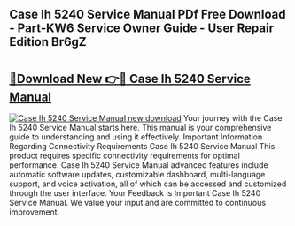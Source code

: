 ## Case Ih 5240 Service Manual PDf Free Download - Part-KW6 Service Owner Guide - User Repair Edition Br6gZ

# <h2><a href="http://bc90998.oget.top/?id=Case+Ih+5240+Service+Manual">🔗Download New 👉🔴 Case Ih 5240 Service Manual</a></h2>

[![Case Ih 5240 Service Manual new download](https://i.imgur.com/5g1atiW.png)](http://bc90998.oget.top/?id=Case+Ih+5240+Service+Manual)
Your journey with the Case Ih 5240 Service Manual starts here. This manual is your comprehensive guide to understanding and using it effectively. Important Information Regarding Connectivity Requirements Case Ih 5240 Service Manual This product requires specific connectivity requirements for optimal performance. Case Ih 5240 Service Manual advanced features include automatic software updates, customizable dashboard, multi-language support, and voice activation, all of which can be accessed and customized through the user interface. Your Feedback is Important Case Ih 5240 Service Manual. We value your input and are committed to continuous improvement.
